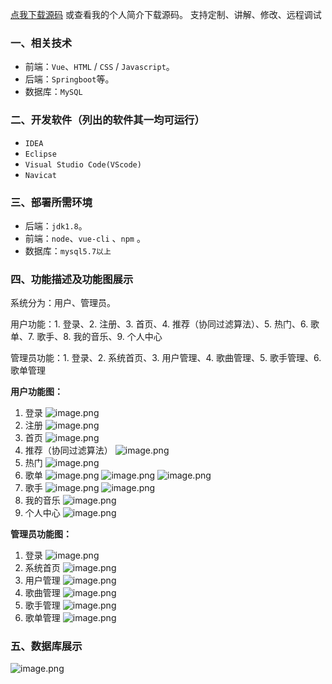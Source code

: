 [点我下载源码](https://www.oneprosol.com/detail/aa2141a00884483292261f9a0d971b32)
或查看我的个人简介下载源码。
支持定制、讲解、修改、远程调试
### 一、相关技术
- 前端：`Vue`、`HTML` / `CSS` / `Javascript`。
- 后端：`Springboot`等。
- 数据库：`MySQL`

### 二、开发软件（列出的软件其一均可运行）
- `IDEA`
- `Eclipse`
- `Visual Studio Code(VScode)`
- `Navicat`
### 三、部署所需环境

- 后端：`jdk1.8`。
- 前端：`node`、`vue-cli` 、`npm`  。
- 数据库：`mysql5.7以上`

### 四、功能描述及功能图展示
系统分为：用户、管理员。

用户功能：1. 登录、2. 注册、3. 首页、4. 推荐（协同过滤算法）、5. 热门、6. 歌单、7. 歌手、8. 我的音乐、9. 个人中心

管理员功能：1. 登录、2. 系统首页、3. 用户管理、4. 歌曲管理、5. 歌手管理、6.  歌单管理

**用户功能图：**
1. 登录
![image.png](https://pic.picprosol.com/user_upload/47a0c8c315464e69858d8da56b2d15ba/2024-12-20%2018:41:06_image.png)
2. 注册
![image.png](https://pic.picprosol.com/user_upload/47a0c8c315464e69858d8da56b2d15ba/2024-12-20%2018:41:11_image.png)
3. 首页
![image.png](https://pic.picprosol.com/user_upload/47a0c8c315464e69858d8da56b2d15ba/2024-12-20%2018:41:24_image.png)
4. 推荐（协同过滤算法）
![image.png](https://pic.picprosol.com/user_upload/1ca4a16527164fbdbe5588f4023765f3/2025-06-21%2015:23:45_image.png)
5. 热门
![image.png](https://pic.picprosol.com/user_upload/1ca4a16527164fbdbe5588f4023765f3/2025-06-21%2015:23:51_image.png)
6. 歌单
![image.png](https://pic.picprosol.com/user_upload/47a0c8c315464e69858d8da56b2d15ba/2024-12-20%2018:42:07_image.png)
![image.png](https://pic.picprosol.com/user_upload/47a0c8c315464e69858d8da56b2d15ba/2024-12-20%2018:42:34_image.png)
![image.png](https://pic.picprosol.com/user_upload/1ca4a16527164fbdbe5588f4023765f3/2025-06-21%2015:25:50_image.png)
7. 歌手
![image.png](https://pic.picprosol.com/user_upload/47a0c8c315464e69858d8da56b2d15ba/2024-12-20%2018:42:40_image.png)
![image.png](https://pic.picprosol.com/user_upload/47a0c8c315464e69858d8da56b2d15ba/2024-12-20%2018:42:49_image.png)
8. 我的音乐
![image.png](https://pic.picprosol.com/user_upload/47a0c8c315464e69858d8da56b2d15ba/2024-12-20%2018:43:15_image.png)
9. 个人中心
![image.png](https://pic.picprosol.com/user_upload/47a0c8c315464e69858d8da56b2d15ba/2024-12-20%2018:43:24_image.png)

**管理员功能图：**
1. 登录
![image.png](https://pic.picprosol.com/user_upload/47a0c8c315464e69858d8da56b2d15ba/2024-12-20%2018:43:41_image.png)
2. 系统首页
![image.png](https://pic.picprosol.com/user_upload/47a0c8c315464e69858d8da56b2d15ba/2024-12-20%2018:43:58_image.png)
3. 用户管理
![image.png](https://pic.picprosol.com/user_upload/47a0c8c315464e69858d8da56b2d15ba/2024-12-20%2018:44:04_image.png)
4. 歌曲管理
![image.png](https://pic.picprosol.com/user_upload/47a0c8c315464e69858d8da56b2d15ba/2024-12-20%2018:44:10_image.png)
5. 歌手管理
![image.png](https://pic.picprosol.com/user_upload/47a0c8c315464e69858d8da56b2d15ba/2024-12-20%2018:44:17_image.png)
6.  歌单管理
![image.png](https://pic.picprosol.com/user_upload/47a0c8c315464e69858d8da56b2d15ba/2024-12-20%2018:44:32_image.png)

### 五、数据库展示
![image.png](https://pic.picprosol.com/user_upload/47a0c8c315464e69858d8da56b2d15ba/2024-12-20%2018:45:32_image.png)
